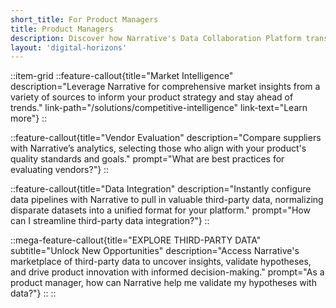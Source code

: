 ```yaml
---
short_title: For Product Managers
title: Product Managers
description: Discover how Narrative's Data Collaboration Platform transforms product management through efficient data acquisition, vendor management, and third-party data exploration.
layout: 'digital-horizons'
---
```


::item-grid
::feature-callout{title="Market Intelligence" description="Leverage Narrative for comprehensive market insights from a variety of sources to inform your product strategy and stay ahead of trends." link-path="/solutions/competitive-intelligence" link-text="Learn more"}
::

::feature-callout{title="Vendor Evaluation" description="Compare suppliers with Narrative’s analytics, selecting those who align with your product's quality standards and goals." prompt="What are best practices for evaluating vendors?"}
::

::feature-callout{title="Data Integration" description="Instantly configure data pipelines with Narrative to pull in valuable third-party data, normalizing disparate datasets into a unified format for your platform." prompt="How can I streamline third-party data integration?"}
::

::mega-feature-callout{title="EXPLORE THIRD-PARTY DATA" subtitle="Unlock New Opportunities" description="Access Narrative's marketplace of third-party data to uncover insights, validate hypotheses, and drive product innovation with informed decision-making." prompt="As a product manager, how can Narrative help me validate my hypotheses with data?"}
::
::
